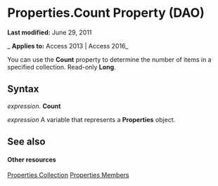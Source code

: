 
# Properties.Count Property (DAO)

 **Last modified:** June 29, 2011

 _ **Applies to:** Access 2013 | Access 2016_

You can use the  **Count** property to determine the number of items in a specified collection. Read-only **Long**.


## Syntax

 _expression_. **Count**

 _expression_ A variable that represents a **Properties** object.


## See also


#### Other resources


[Properties Collection](http://msdn.microsoft.com/library/7e888aad-e783-dfc5-46df-9d92c89cfc35%28Office.15%29.aspx)
[Properties Members](http://msdn.microsoft.com/library/f929ac8f-69be-5240-ba4d-b5c2e3b5d230%28Office.15%29.aspx)
